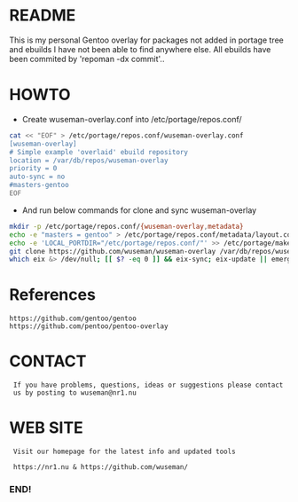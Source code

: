 # README

   This is my personal Gentoo overlay for packages not added in portage tree and ebuilds I have not been able to find anywhere else. All ebuilds have been commited by 'repoman -dx commit'..

# HOWTO

* Create wuseman-overlay.conf into /etc/portage/repos.conf/

```sh
cat << "EOF" > /etc/portage/repos.conf/wuseman-overlay.conf
[wuseman-overlay]
# Simple example 'overlaid' ebuild repository
location = /var/db/repos/wuseman-overlay
priority = 0
auto-sync = no
#masters-gentoo
EOF
```

* And run below commands for clone and sync wuseman-overlay
    
```sh
mkdir -p /etc/portage/repos.conf/{wuseman-overlay,metadata}
echo -e "masters = gentoo" > /etc/portage/repos.conf/metadata/layout.conf
echo -e 'LOCAL_PORTDIR="/etc/portage/repos.conf/"' >> /etc/portage/make.conf
git clone https://github.com/wuseman/wuseman-overlay /var/db/repos/wuseman-overlay
which eix &> /dev/null; [[ $? -eq 0 ]] && eix-sync; eix-update || emerge --sync
```

# References

    https://github.com/gentoo/gentoo
    https://github.com/pentoo/pentoo-overlay
    

# CONTACT

     If you have problems, questions, ideas or suggestions please contact
     us by posting to wuseman@nr1.nu

# WEB SITE

     Visit our homepage for the latest info and updated tools

     https://nr1.nu & https://github.com/wuseman/

### END!

